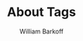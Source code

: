 ---
layout: docs
title: About Tags
icon: fas fa-tag
author: William Barkoff
description: Learn about tags, and how to use them
---